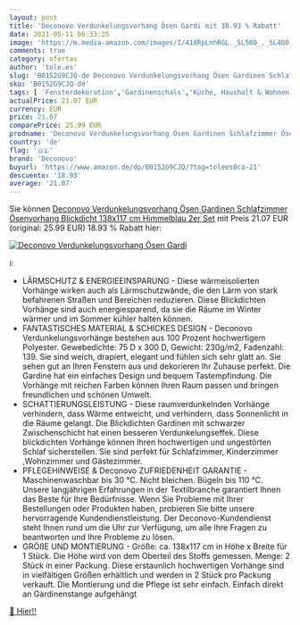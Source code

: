 ```yaml
---
layout: post
title: 'Deconovo Verdunkelungsvorhang Ösen Gardi mit 18.93 % Rabatt'
date: 2021-05-11 06:33:25
image: 'https://m.media-amazon.com/images/I/41XRpLnhRGL._SL500_._SL400_.jpg'
comments: true
category: ofertas
author: 'tole.es'
slug: 'B0152G9CJQ-de Deconovo Verdunkelungsvorhang Ösen Gardinen Schlafzimmer...'
sku: 'B0152G9CJQ-de'
tags: [ 'Fensterdekoration','Gardinenschals','Küche, Haushalt & Wohnen','Vorhänge','Wohnaccessoires & Deko','deconovo', ]
actualPrice: 21.07 EUR
currency: EUR
price: 21.07
comparePrice: 25.99 EUR
prodname: 'Deconovo Verdunkelungsvorhang Ösen Gardinen Schlafzimmer Ösenvorhang Blickdicht 138x117 cm Himmelblau 2er Set'
country: 'de'
flag: '🇩🇪'
brand: 'Deconovo'
buyurl: 'https://www.amazon.de/dp/B0152G9CJQ/?tag=tolees0ca-21'
descuento: '18.93'
average: '21.07'
---
```


Sie können [Deconovo Verdunkelungsvorhang Ösen Gardinen Schlafzimmer Ösenvorhang Blickdicht 138x117 cm Himmelblau 2er Set](https://www.amazon.de/dp/B0152G9CJQ/?tag=tolees0ca-21) mit Preis 21.07 EUR (original: 25.99 EUR) 18.93 % Rabatt hier:

[![Deconovo Verdunkelungsvorhang Ösen Gardi](https://m.media-amazon.com/images/I/41XRpLnhRGL._SL500_._SL400_.jpg)](https://www.amazon.de/dp/B0152G9CJQ/?tag=tolees0ca-21)

ℹ️:

- LÄRMSCHUTZ & ENERGIEEINSPARUNG - Diese wärmeisolierten Vorhänge wirken auch als Lärmschutzwände, die den Lärm von stark befahrenen Straßen und Bereichen reduzieren. Diese Blickdichten Vorhänge sind auch energiesparend, da sie die Räume im Winter wärmer und im Sommer kühler halten können.
- FANTASTISCHES MATERIAL & SCHICKES DESIGN - Deconovo Verdunkelungsvorhänge bestehen aus 100 Prozent hochwertigem Polyester. Gewebedichte: 75 D x 300 D, Gewicht: 230g/m2, Fadenzahl: 139. Sie sind weich, drapiert, elegant und fühlen sich sehr glatt an. Sie sehen gut an Ihren Fenstern aus und dekorieren Ihr Zuhause perfekt. Die Gardine hat ein einfaches Design und bequem Tastempfindung. Die Vorhänge mit reichen Farben können Ihren Raum passen und bringen freundlichen und schönen Umwelt.
- SCHATTIERUNGSLEISTUNG - Diese raumverdunkelnden Vorhänge verhindern, dass Wärme entweicht, und verhindern, dass Sonnenlicht in die Räume gelangt. Die Blickdichten Gardinen mit schwarzer Zwischenschicht hat einen besseren Verdunkelungseffek. Diese blickdichten Vorhänge können Ihren hochwertigen und ungestörten Schlaf sicherstellen. Sie sind perfekt für Schlafzimmer, Kinderzimmer ,Wohnzimmer und Gästezimmer.
- PFLEGEHINWEISE & Deconovo ZUFRIEDENHEIT GARANTIE - Maschinenwaschbar bis 30 °C. Nicht bleichen. Bügeln bis 110 °C. Unsere langjährigen Erfahrungen in der Textilbranche garantiert Ihnen das Beste für Ihre Bedürfnisse. Wenn Sie Probleme mit Ihrer Bestellungen oder Produkten haben, probieren Sie bitte unsere hervorragende Kundendienstleistung. Der Deconovo-Kundendienst steht Ihnen rund um die Uhr zur Verfügung, um alle Ihre Fragen zu beantworten und Ihre Probleme zu lösen.
- GRÖßE UND MONTIERUNG - Größe: ca. 138x117 cm in Höhe x Breite für 1 Stück. Die Höhe wird von dem Oberteil des Stoffs gemessen. Menge: 2 Stück in einer Packung. Diese erstaunlich hochwertigen Vorhänge sind in vielfältigen Größen erhältlich und werden in 2 Stück pro Packung verkauft. Die Montierung und die Pflege ist sehr einfach. Einfach direkt an Gardinenstange aufgehängt

[🛒 Hier!!](https://www.amazon.de/dp/B0152G9CJQ/?tag=tolees0ca-21)
